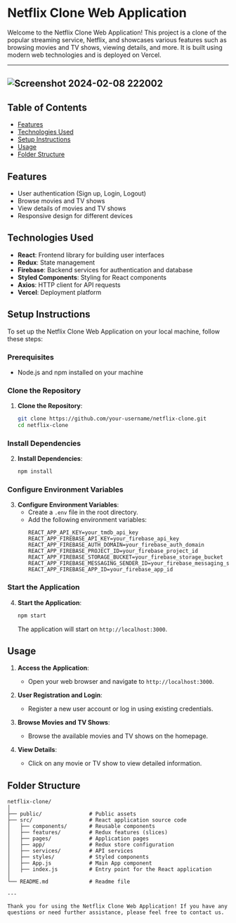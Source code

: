 # Netflix Clone Web Application

Welcome to the Netflix Clone Web Application! This project is a clone of the popular streaming service, Netflix, and showcases various features such as browsing movies and TV shows, viewing details, and more. It is built using modern web technologies and is deployed on Vercel.

---
![Screenshot 2024-02-08 222002](https://github.com/Neharsputhran/netflix-clone/assets/109666034/f274ba5f-a7cf-4804-905b-7a3991ce56de)
---
## Table of Contents
- [Features](#features)
- [Technologies Used](#technologies-used)
- [Setup Instructions](#setup-instructions)
- [Usage](#usage)
- [Folder Structure](#folder-structure)

## Features
- User authentication (Sign up, Login, Logout)
- Browse movies and TV shows
- View details of movies and TV shows
- Responsive design for different devices

## Technologies Used
- **React**: Frontend library for building user interfaces
- **Redux**: State management
- **Firebase**: Backend services for authentication and database
- **Styled Components**: Styling for React components
- **Axios**: HTTP client for API requests
- **Vercel**: Deployment platform

## Setup Instructions
To set up the Netflix Clone Web Application on your local machine, follow these steps:

### Prerequisites
- Node.js and npm installed on your machine

### Clone the Repository
1. **Clone the Repository**:
   ```bash
   git clone https://github.com/your-username/netflix-clone.git
   cd netflix-clone
   ```

### Install Dependencies
2. **Install Dependencies**:
   ```bash
   npm install
   ```

### Configure Environment Variables
3. **Configure Environment Variables**:
   - Create a `.env` file in the root directory.
   - Add the following environment variables:
     ```
     REACT_APP_API_KEY=your_tmdb_api_key
     REACT_APP_FIREBASE_API_KEY=your_firebase_api_key
     REACT_APP_FIREBASE_AUTH_DOMAIN=your_firebase_auth_domain
     REACT_APP_FIREBASE_PROJECT_ID=your_firebase_project_id
     REACT_APP_FIREBASE_STORAGE_BUCKET=your_firebase_storage_bucket
     REACT_APP_FIREBASE_MESSAGING_SENDER_ID=your_firebase_messaging_sender_id
     REACT_APP_FIREBASE_APP_ID=your_firebase_app_id
     ```

### Start the Application
4. **Start the Application**:
   ```bash
   npm start
   ```
   The application will start on `http://localhost:3000`.

## Usage
1. **Access the Application**:
   - Open your web browser and navigate to `http://localhost:3000`.

2. **User Registration and Login**:
   - Register a new user account or log in using existing credentials.

3. **Browse Movies and TV Shows**:
   - Browse the available movies and TV shows on the homepage.

4. **View Details**:
   - Click on any movie or TV show to view detailed information.

## Folder Structure
```
netflix-clone/
│
├── public/               # Public assets
├── src/                  # React application source code
│   ├── components/       # Reusable components
│   ├── features/         # Redux features (slices)
│   ├── pages/            # Application pages
│   ├── app/              # Redux store configuration
│   ├── services/         # API services
│   ├── styles/           # Styled components
│   ├── App.js            # Main App component
│   ├── index.js          # Entry point for the React application
│
└── README.md             # Readme file

---

Thank you for using the Netflix Clone Web Application! If you have any questions or need further assistance, please feel free to contact us.
